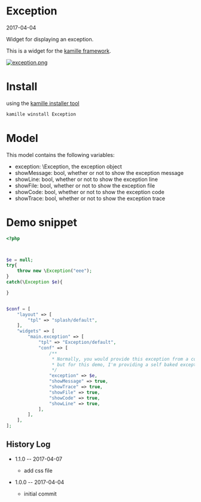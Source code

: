 Exception
===============
2017-04-04



Widget for displaying an exception.




This is a widget for the [kamille framework](https://github.com/lingtalfi/Kamille).


[![exception.png](https://s19.postimg.org/narypho0z/exception.png)](https://postimg.org/image/qudwfaqqn/)




Install
===========
using the [kamille installer tool](https://github.com/lingtalfi/kamille-installer-tool)
```bash
kamille winstall Exception
```



Model
===========

This model contains the following variables:

- exception: \Exception, the exception object
- showMessage: bool, whether or not to show the exception message
- showLine: bool, whether or not to show the exception line
- showFile: bool, whether or not to show the exception file
- showCode: bool, whether or not to show the exception code
- showTrace: bool, whether or not to show the exception trace





Demo snippet
===============

```php
<?php



$e = null;
try{
    throw new \Exception("eee");
}
catch(\Exception $e){

}


$conf = [
    "layout" => [
        "tpl" => "splash/default",
    ],
    "widgets" => [
        "main.exception" => [
            "tpl" => "Exception/default",
            "conf" => [
                /**
                 * Normally, you would provide this exception from a controller or another mean,
                 * but for this demo, I'm providing a self baked exception.
                 */
                "exception" => $e,
                "showMessage" => true,
                "showTrace" => true,
                "showFile" => true,
                "showCode" => true,
                "showLine" => true,
            ],
        ],
    ],
];
```







History Log
------------------
    
- 1.1.0 -- 2017-04-07

    - add css file
    
- 1.0.0 -- 2017-04-04

    - initial commit